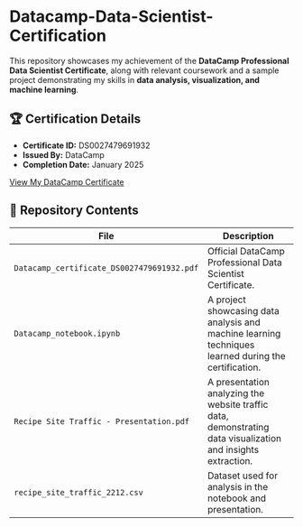 # Datacamp-Data-Scientist-Certification

This repository showcases my achievement of the **DataCamp Professional Data Scientist Certificate**, along with relevant coursework and a sample project demonstrating my skills in **data analysis, visualization, and machine learning**.  

## 🏆 Certification Details  
- **Certificate ID:** DS0027479691932  
- **Issued By:** DataCamp  
- **Completion Date:** January 2025  

[View My DataCamp Certificate](https://https://github.com/Radib-BK/Datacamp-Data-Scientist-Certification-Project/Datacamp_certificate_DS0027479691932.pdf)
  

## 📂 Repository Contents  

| File | Description |
|------|------------|
| `Datacamp_certificate_DS0027479691932.pdf` | Official DataCamp Professional Data Scientist Certificate. |
| `Datacamp_notebook.ipynb` | A project showcasing data analysis and machine learning techniques learned during the certification. |
| `Recipe Site Traffic - Presentation.pdf` | A presentation analyzing the website traffic data, demonstrating data visualization and insights extraction. |
| `recipe_site_traffic_2212.csv` | Dataset used for analysis in the notebook and presentation. |
